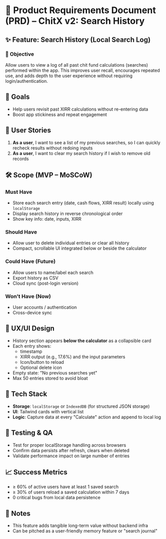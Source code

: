 # 📄 Product Requirements Document (PRD) – ChitX v2: Search History

## ✨ Feature: Search History (Local Search Log)

### 📌 Objective
Allow users to view a log of all past chit fund calculations (searches) performed within the app. This improves user recall, encourages repeated use, and adds depth to the user experience without requiring login/authentication.

## 🎯 Goals
- Help users revisit past XIRR calculations without re-entering data
- Boost app stickiness and repeat engagement

## 🧩 User Stories
1. **As a user**, I want to see a list of my previous searches, so I can quickly recheck results without redoing inputs
2. **As a user**, I want to clear my search history if I wish to remove old records

## 🛠️ Scope (MVP – MoSCoW)

### Must Have
- Store each search entry (date, cash flows, XIRR result) locally using `localStorage`
- Display search history in reverse chronological order
- Show key info: date, inputs, XIRR

### Should Have
- Allow user to delete individual entries or clear all history
- Compact, scrollable UI integrated below or beside the calculator

### Could Have (Future)
- Allow users to name/label each search
- Export history as CSV
- Cloud sync (post-login version)

### Won't Have (Now)
- User accounts / authentication
- Cross-device sync

## 📐 UX/UI Design
- History section appears **below the calculator** as a collapsible card
- Each entry shows:
  - timestamp
  - XIRR output (e.g., 17.6%) and the input parameters
  - Icon/button to reload
  - Optional delete icon
- Empty state: "No previous searches yet"
- Max 50 entries stored to avoid bloat

## 🔧 Tech Stack
- **Storage**: `localStorage` or `IndexedDB` (for structured JSON storage)
- **UI**: Tailwind cards with vertical list
- **Logic**: Capture data at every "Calculate" action and append to local log

## 🧪 Testing & QA
- Test for proper localStorage handling across browsers
- Confirm data persists after refresh, clears when deleted
- Validate performance impact on large number of entries

## 📈 Success Metrics
- ≥ 60% of active users have at least 1 saved search
- ≥ 30% of users reload a saved calculation within 7 days
- 0 critical bugs from local data persistence

## 🧠 Notes
- This feature adds tangible long-term value without backend infra
- Can be pitched as a user-friendly memory feature or "search journal" 